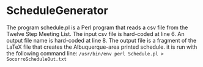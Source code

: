 # ScheduleGenerator
The program schedule.pl is a Perl program that reads a csv file from the Twelve Step Meeting List.
The input csv file is hard-coded at line 6. An output file name is hard-coded at line 8.
The output file is a fragment of the LaTeX file that creates the Albuquerque-area printed schedule.
it is run with the following command line: 
`/usr/bin/env perl Schedule.pl > SocorroScheduleOut.txt`
